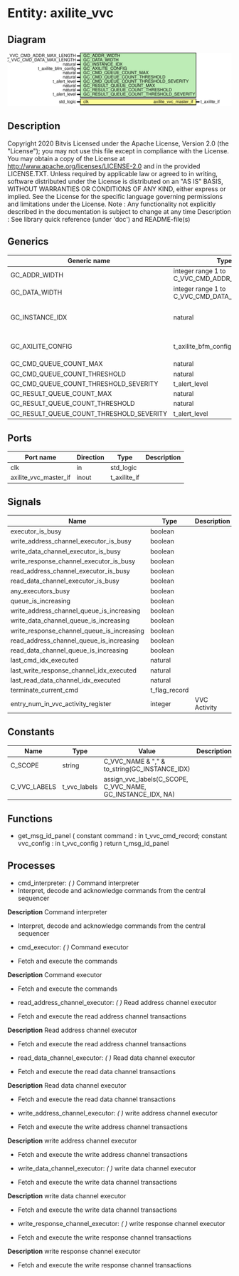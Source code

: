 # Entity: axilite_vvc
## Diagram
![Diagram](axilite_vvc.svg "Diagram")
## Description
Copyright 2020 Bitvis
Licensed under the Apache License, Version 2.0 (the "License"); you may not use this file except in compliance with the License.
You may obtain a copy of the License at http://www.apache.org/licenses/LICENSE-2.0 and in the provided LICENSE.TXT.
Unless required by applicable law or agreed to in writing, software distributed under the License is distributed on
an "AS IS" BASIS, WITHOUT WARRANTIES OR CONDITIONS OF ANY KIND, either express or implied.
See the License for the specific language governing permissions and limitations under the License.
Note : Any functionality not explicitly described in the documentation is subject to change at any time
Description   : See library quick reference (under 'doc') and README-file(s)
## Generics
| Generic name                             | Type                                         | Value                        | Description                                   |
| ---------------------------------------- | -------------------------------------------- | ---------------------------- | --------------------------------------------- |
| GC_ADDR_WIDTH                            | integer range 1 to C_VVC_CMD_ADDR_MAX_LENGTH | 8                            |                                               |
| GC_DATA_WIDTH                            | integer range 1 to C_VVC_CMD_DATA_MAX_LENGTH | 32                           |                                               |
| GC_INSTANCE_IDX                          | natural                                      | 1                            | Instance index for this AXILITE_VVCT instance |
| GC_AXILITE_CONFIG                        | t_axilite_bfm_config                         | C_AXILITE_BFM_CONFIG_DEFAULT | Behavior specification for BFM                |
| GC_CMD_QUEUE_COUNT_MAX                   | natural                                      | 1000                         |                                               |
| GC_CMD_QUEUE_COUNT_THRESHOLD             | natural                                      | 950                          |                                               |
| GC_CMD_QUEUE_COUNT_THRESHOLD_SEVERITY    | t_alert_level                                | WARNING                      |                                               |
| GC_RESULT_QUEUE_COUNT_MAX                | natural                                      | 1000                         |                                               |
| GC_RESULT_QUEUE_COUNT_THRESHOLD          | natural                                      | 950                          |                                               |
| GC_RESULT_QUEUE_COUNT_THRESHOLD_SEVERITY | t_alert_level                                | WARNING                      |                                               |
## Ports
| Port name             | Direction | Type         | Description |
| --------------------- | --------- | ------------ | ----------- |
| clk                   | in        | std_logic    |             |
| axilite_vvc_master_if | inout     | t_axilite_if |             |
## Signals
| Name                                       | Type          | Description  |
| ------------------------------------------ | ------------- | ------------ |
| executor_is_busy                           | boolean       |              |
| write_address_channel_executor_is_busy     | boolean       |              |
| write_data_channel_executor_is_busy        | boolean       |              |
| write_response_channel_executor_is_busy    | boolean       |              |
| read_address_channel_executor_is_busy      | boolean       |              |
| read_data_channel_executor_is_busy         | boolean       |              |
| any_executors_busy                         | boolean       |              |
| queue_is_increasing                        | boolean       |              |
| write_address_channel_queue_is_increasing  | boolean       |              |
| write_data_channel_queue_is_increasing     | boolean       |              |
| write_response_channel_queue_is_increasing | boolean       |              |
| read_address_channel_queue_is_increasing   | boolean       |              |
| read_data_channel_queue_is_increasing      | boolean       |              |
| last_cmd_idx_executed                      | natural       |              |
| last_write_response_channel_idx_executed   | natural       |              |
| last_read_data_channel_idx_executed        | natural       |              |
| terminate_current_cmd                      | t_flag_record |              |
| entry_num_in_vvc_activity_register         | integer       | VVC Activity |
## Constants
| Name         | Type         | Value                                                        | Description |
| ------------ | ------------ | ------------------------------------------------------------ | ----------- |
| C_SCOPE      | string       |  C_VVC_NAME & "," & to_string(GC_INSTANCE_IDX)               |             |
| C_VVC_LABELS | t_vvc_labels |  assign_vvc_labels(C_SCOPE, C_VVC_NAME, GC_INSTANCE_IDX, NA) |             |
## Functions
- get_msg_id_panel <font id="function_arguments">(    constant command    : in t_vvc_cmd_record;
    constant vvc_config : in t_vvc_config
  )</font> <font id="function_return">return t_msg_id_panel</font>
## Processes
- cmd_interpreter: _(  )_
Command interpreter
- Interpret, decode and acknowledge commands from the central sequencer

**Description**
Command interpreter
- Interpret, decode and acknowledge commands from the central sequencer

- cmd_executor: _(  )_
Command executor
- Fetch and execute the commands

**Description**
Command executor
- Fetch and execute the commands

- read_address_channel_executor: _(  )_
Read address channel executor
- Fetch and execute the read address channel transactions

**Description**
Read address channel executor
- Fetch and execute the read address channel transactions

- read_data_channel_executor: _(  )_
Read data channel executor
- Fetch and execute the read data channel transactions

**Description**
Read data channel executor
- Fetch and execute the read data channel transactions

- write_address_channel_executor: _(  )_
write address channel executor
- Fetch and execute the write address channel transactions

**Description**
write address channel executor
- Fetch and execute the write address channel transactions

- write_data_channel_executor: _(  )_
write data channel executor
- Fetch and execute the write data channel transactions

**Description**
write data channel executor
- Fetch and execute the write data channel transactions

- write_response_channel_executor: _(  )_
write response channel executor
- Fetch and execute the write response channel transactions

**Description**
write response channel executor
- Fetch and execute the write response channel transactions

